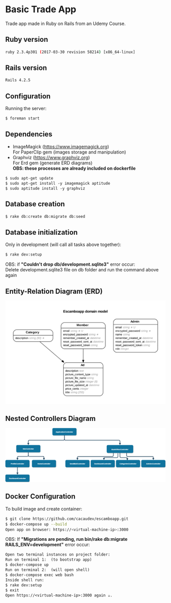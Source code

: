 # Basic Trade App
  Trade app made in Ruby on Rails from an Udemy Course.

## Ruby version
  ```sh
  ruby 2.3.4p301 (2017-03-30 revision 58214) [x86_64-linux]
  ```
## Rails version
  ```sh
  Rails 4.2.5
  ```
## Configuration
  Running the server:
  ```sh
  $ foreman start
  ```
## Dependencies
  * ImageMagick (https://www.imagemagick.org)  
  For PaperClip gem (images storage and manipulation) 
  * Graphviz (https://www.graphviz.org)  
  For Erd gem (generate ERD diagrams)  
  **OBS: these processes are already included on dockerfile**
  ```
  $ sudo apt-get update
  $ sudo apt-get install -y imagemagick aptitude
  $ sudo aptitude install -y graphviz
  ```
## Database creation
  ```sh
  $ rake db:create db:migrate db:seed
  ```
## Database initialization
  Only in development (will call all tasks above together):
  ```sh
  $ rake dev:setup  
  ```  
  OBS: if **"Couldn't drop db/development.sqlite3"** error occur:  
    Delete development.sqlite3 file on db folder and run the command above again  

## Entity-Relation Diagram (ERD)
![alt text](https://github.com/cacaudev/escamboapp/blob/master/erd.png)

## Nested Controllers Diagram
![alt text](https://github.com/cacaudev/escamboapp/blob/master/NestedControllerDiagram.png)

## Docker Configuration
  To build image and create container:
  ```sh
  $ git clone https://github.com/cacaudev/escamboapp.git  
  $ docker-compose up --build  
  Open app on browser: https://<virtual-machine-ip>:3000
  ```
  OBS: If **"Migrations are pending, run bin/rake db:migrate RAILS_ENV=development"** 
  error occur: 
  
    Open two terminal instances on project folder:
    Run on terminal 1:  (to bootstrap app)  
    $ docker-compose up  
    Run on terminal 2:  (will open shell)  
    $ docker-compose exec web bash  
    Inside shell run:  
    $ rake dev:setup
    $ exit  
    Open https://<virtual-machine-ip>:3000 again ☕.  
